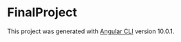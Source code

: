 # FinalProject

This project was generated with [Angular CLI](https://github.com/angular/angular-cli) version 10.0.1.


